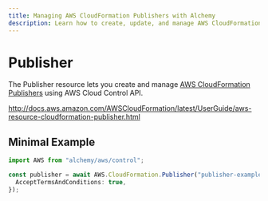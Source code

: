 ```yaml
---
title: Managing AWS CloudFormation Publishers with Alchemy
description: Learn how to create, update, and manage AWS CloudFormation Publishers using Alchemy Cloud Control.
---
```


# Publisher

The Publisher resource lets you create and manage [AWS CloudFormation Publishers](https://docs.aws.amazon.com/cloudformation/latest/userguide/) using AWS Cloud Control API.

http://docs.aws.amazon.com/AWSCloudFormation/latest/UserGuide/aws-resource-cloudformation-publisher.html

## Minimal Example

```ts
import AWS from "alchemy/aws/control";

const publisher = await AWS.CloudFormation.Publisher("publisher-example", {
  AcceptTermsAndConditions: true,
});
```

